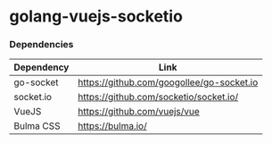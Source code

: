 # golang-vuejs-socketio


### Dependencies

| Dependency | Link |
| ------ | ------ |
| go-socket | https://github.com/googollee/go-socket.io |
| socket.io | https://github.com/socketio/socket.io/ |
| VueJS | https://github.com/vuejs/vue |
| Bulma CSS | https://bulma.io/ |
